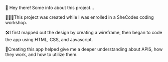 👋 Hey there! Some info about this project...

👩🏻‍💻This project was created while I was enrolled in a SheCodes coding workshop.

🛠I first mapped out the design by creating a wireframe, then began to code the app using HTML, CSS, and Javascript.

🌱Creating this app helped give me a deeper understanding about APIS, how they work, and how to utilize them.
